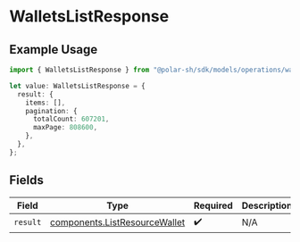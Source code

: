 # WalletsListResponse

## Example Usage

```typescript
import { WalletsListResponse } from "@polar-sh/sdk/models/operations/walletslist.js";

let value: WalletsListResponse = {
  result: {
    items: [],
    pagination: {
      totalCount: 607201,
      maxPage: 808600,
    },
  },
};
```

## Fields

| Field                                                                          | Type                                                                           | Required                                                                       | Description                                                                    |
| ------------------------------------------------------------------------------ | ------------------------------------------------------------------------------ | ------------------------------------------------------------------------------ | ------------------------------------------------------------------------------ |
| `result`                                                                       | [components.ListResourceWallet](../../models/components/listresourcewallet.md) | :heavy_check_mark:                                                             | N/A                                                                            |